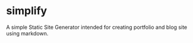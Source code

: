 # simplify
A simple Static Site Generator intended for creating portfolio and blog site using markdown. 
